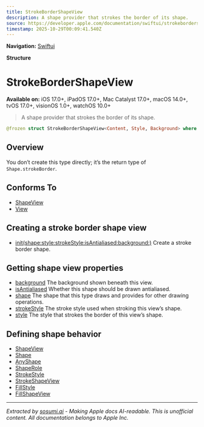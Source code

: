 ```yaml
---
title: StrokeBorderShapeView
description: A shape provider that strokes the border of its shape.
source: https://developer.apple.com/documentation/swiftui/strokebordershapeview
timestamp: 2025-10-29T00:09:41.540Z
---
```


**Navigation:** [Swiftui](/documentation/swiftui)

**Structure**

# StrokeBorderShapeView

**Available on:** iOS 17.0+, iPadOS 17.0+, Mac Catalyst 17.0+, macOS 14.0+, tvOS 17.0+, visionOS 1.0+, watchOS 10.0+

> A shape provider that strokes the border of its shape.

```swift
@frozen struct StrokeBorderShapeView<Content, Style, Background> where Content : InsettableShape, Style : ShapeStyle, Background : View
```

## Overview

You don’t create this type directly; it’s the return type of `Shape.strokeBorder`.

## Conforms To

- [ShapeView](/documentation/swiftui/shapeview)
- [View](/documentation/swiftui/view)

## Creating a stroke border shape view

- [init(shape:style:strokeStyle:isAntialiased:background:)](/documentation/swiftui/strokebordershapeview/init(shape:style:strokestyle:isantialiased:background:)) Create a stroke border shape.

## Getting shape view properties

- [background](/documentation/swiftui/strokebordershapeview/background) The background shown beneath this view.
- [isAntialiased](/documentation/swiftui/strokebordershapeview/isantialiased) Whether this shape should be drawn antialiased.
- [shape](/documentation/swiftui/strokebordershapeview/shape) The shape that this type draws and provides for other drawing operations.
- [strokeStyle](/documentation/swiftui/strokebordershapeview/strokestyle) The stroke style used when stroking this view’s shape.
- [style](/documentation/swiftui/strokebordershapeview/style) The style that strokes the border of this view’s shape.

## Defining shape behavior

- [ShapeView](/documentation/swiftui/shapeview)
- [Shape](/documentation/swiftui/shape)
- [AnyShape](/documentation/swiftui/anyshape)
- [ShapeRole](/documentation/swiftui/shaperole)
- [StrokeStyle](/documentation/swiftui/strokestyle)
- [StrokeShapeView](/documentation/swiftui/strokeshapeview)
- [FillStyle](/documentation/swiftui/fillstyle)
- [FillShapeView](/documentation/swiftui/fillshapeview)

---

*Extracted by [sosumi.ai](https://sosumi.ai) - Making Apple docs AI-readable.*
*This is unofficial content. All documentation belongs to Apple Inc.*
